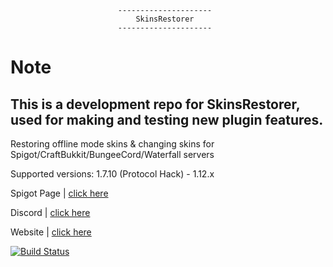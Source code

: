 							---------------------
							    SkinsRestorer
							---------------------

 # Note
 This is a development repo for SkinsRestorer, used for making and testing new plugin features.
 --------------
 Restoring offline mode skins & changing skins for Spigot/CraftBukkit/BungeeCord/Waterfall servers

 Supported versions: 1.7.10 (Protocol Hack) - 1.12.x

 Spigot Page | [click here](https://www.spigotmc.org/resources/skinsrestorer.2124/)

 Discord | [click here](https://discord.me/skinsrestorer)

 Website | [click here](https://skinsrestorer.net/)

 [![Build Status](https://travis-ci.org/DoNotSpamPls/SkinsRestorerX.svg?branch=master)](https://travis-ci.org/DoNotSpamPls/SkinsRestorerX)
